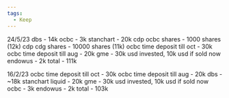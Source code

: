 ```yaml
---
tags:
  - Keep
---
```


24/5/23
dbs - 14k
ocbc - 3k
stanchart - 20k
cdp ocbc shares - 1000 shares (12k)
cdp cdg shares - 10000 shares (11k)
ocbc time deposit till oct - 30k
ocbc time deposit till aug - 20k
gme - 30k usd invested, 10k usd if sold now
endowus - 2k
total - 111k

16/2/23
ocbc time deposit till oct - 30k
ocbc time deposit till aug - 20k
dbs - ~18k
stanchart liquid - 20k
gme - 30k usd invested, 10k usd if sold now
ocbc - 3k
endowus - 2k
total - 103k